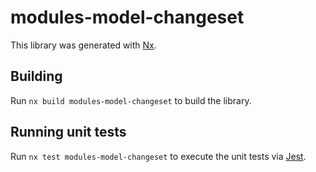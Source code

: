 # modules-model-changeset

This library was generated with [Nx](https://nx.dev).

## Building

Run `nx build modules-model-changeset` to build the library.

## Running unit tests

Run `nx test modules-model-changeset` to execute the unit tests via [Jest](https://jestjs.io).
